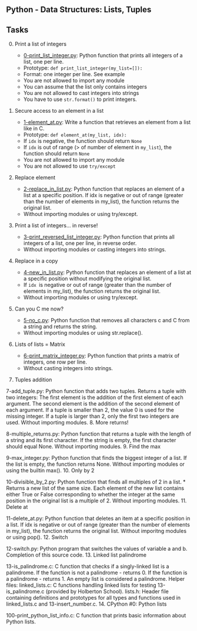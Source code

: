 ## Python - Data Structures: Lists, Tuples


## Tasks

0. Print a list of integers

	- [0-print_list_integer.py](https://github.com/Callistus25/alx-higher_level_programming/blob/master/0x03-python-data_structures/0-print_list_integer.py): Python function that prints all integers of a list, one per line.
	- Prototype: `def print_list_integer(my_list=[]):`
	- Format: one integer per line. See example
	- You are not allowed to import any module
	- You can assume that the list only contains integers
	- You are not allowed to cast integers into strings
	- You have to use `str.format()` to print integers.

1. Secure access to an element in a list

	- [1-element_at.py](https://github.com/Callistus25/alx-higher_level_programming/blob/master/0x03-python-data_structures/1-element_at.py): Write a function that retrieves an element from a list like in C.
	- Prototype: `def element_at(my_list, idx):`
	- If `idx` is negative, the function should return `None`
	- If `idx` is out of range (> of number of element in `my_list`), the function should return `None`
	- You are not allowed to import any module
	- You are not allowed to use `try/except`

2. Replace element

	- [2-replace_in_list.py](https://github.com/Callistus25/alx-higher_level_programming/blob/master/0x03-python-data_structures/2-replace_in_list.py): Python function that replaces an element of a list at a specific position.
If idx is negative or out of range (greater than the number of elements in my_list), the function returns the original list.
	- Without importing modules or using try/except.

3. Print a list of integers... in reverse!

	- [3-print_reversed_list_integer.py](https://github.com/Callistus25/alx-higher_level_programming/blob/master/0x03-python-data_structures/3-print_reversed_list_integer.py): Python function that prints all integers of a list, one per line, in reverse order.
	- Without importing modules or casting integers into strings.

4. Replace in a copy

	- [4-new_in_list.py](https://github.com/Callistus25/alx-higher_level_programming/blob/master/0x03-python-data_structures/4-new_in_list.py): Python function that replaces an element of a list at a specific position without modifying the original list.
	- If `idx `is negative or out of range (greater than the number of elements in my_list), the function returns the original list.
	- Without importing modules or using try/except.

5. Can you C me now?

	- [5-no_c.py](https://github.com/Callistus25/alx-higher_level_programming/blob/master/0x03-python-data_structures/5-no_c.py): Python function that removes all characters c and C from a string and returns the string.
	- Without importing modules or using str.replace().

6. Lists of lists = Matrix

	- [6-print_matrix_integer.py](https://github.com/Callistus25/alx-higher_level_programming/blob/master/0x03-python-data_structures/6-print_matrix_integer.py): Python function that prints a matrix of integers, one row per line.
	- Without casting integers into strings.

7. Tuples addition

7-add_tuple.py: Python function that adds two tuples.
Returns a tuple with two integers:
The first element is the addition of the first element of each argument.
The second element is the addition of the second element of each argument.
If a tuple is smaller than 2, the value 0 is used for the missing integer.
If a tuple is larger than 2, only the first two integers are used.
Without importing modules.
8. More returns!

8-multiple_returns.py: Python function that returns a tuple with the length of a string and its first character.
If the string is empty, the first character should equal None.
Without importing modules.
9. Find the max

9-max_integer.py: Python function that finds the biggest integer of a list.
If the list is empty, the function returns None.
Without importing modules or using the builtin max().
10. Only by 2

10-divisible_by_2.py: Python function that finds all multiples of 2 in a list. * Returns a new list of the same size. Each element of the new list contains either True or False corresponding to whether the integer at the same position in the original list is a multiple of 2.
Without importing modules.
11. Delete at

11-delete_at.py: Python function that deletes an item at a specific position in a list.
If idx is negative or out of range (greater than the number of elements in my_list), the function returns the original list.
Without imporitng modules or using pop().
12. Switch

12-switch.py: Python program that switches the values of variable a and b.
Completion of this source code.
13. Linked list palindrome

13-is_palindrome.c: C function that checks if a singly-linked list is a palindrome.
If the function is not a palindrome - returns 0.
If the function is a palindrome - returns 1.
An empty list is considered a palindrome.
Helper files:
linked_lists.c: C functions handling linked lists for testing 13-is_palindrome.c (provided by Holberton School).
lists.h: Header file containing definitions and prototypes for all types and functions used in linked_lists.c and 13-insert_number.c.
14. CPython #0: Python lists

100-print_python_list_info.c: C function that prints basic information about Python lists.
